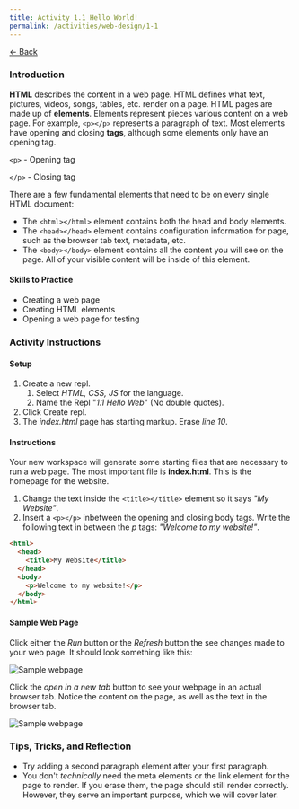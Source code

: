 ```yaml
---
title: Activity 1.1 Hello World!
permalink: /activities/web-design/1-1
---
```


[← Back](/activities/web-design/)

### Introduction

**HTML** describes the content in a web page. HTML defines what text, pictures, videos, songs, tables, etc. render on a page. HTML pages are made up of **elements**. Elements represent pieces various content on a web page. For example, `<p></p>` represents a paragraph of text. Most elements have opening and closing **tags**, although some elements only have an opening tag.

`<p>` - Opening tag

`</p>` - Closing tag

There are a few fundamental elements that need to be on every single HTML document:
* The `<html></html>` element contains both the head and body elements.
* The `<head></head>` element contains configuration information for page, such as the browser tab text, metadata, etc.
* The `<body></body>` element contains all the content you will see on the page. All of your visible content will be inside of this element.

#### Skills to Practice

- Creating a web page
- Creating HTML elements
- Opening a web page for testing

### Activity Instructions

#### Setup
1. Create a new repl.
    1. Select *HTML, CSS, JS* for the language.
    2. Name the Repl "*1.1 Hello Web*" (No double quotes).
2. Click Create repl.
3. The *index.html* page has starting markup. Erase *line 10*.

#### Instructions

Your new workspace will generate some starting files that are necessary to run a web page. The most important file is **index.html**. This is the homepage for the website.

1. Change the text inside the `<title></title>` element so it says *"My Website"*.
2. Insert a `<p></p>` inbetween the opening and closing body tags. Write the following text in between the *p* tags: *"Welcome to my website!"*.

```html
<html>
  <head>
    <title>My Website</title>
  </head>
  <body>
    <p>Welcome to my website!</p>
  </body>
</html>
```

#### Sample Web Page

Click either the *Run* button or the *Refresh* button the see changes made to your web page. It should look something like this:

![Sample webpage](/assets/img/activities/webpage-sample-repl.png)

Click the *open in a new tab* button to see your webpage in an actual browser tab. Notice the content on the page, as well as the text in the browser tab.

![Sample webpage](/assets/img/activities/webpage-sample-browser.png)

### Tips, Tricks, and Reflection

- Try adding a second paragraph element after your first paragraph.
- You don't *technically* need the meta elements or the link element for the page to render. If you erase them, the page should still render correctly. However, they serve an important purpose, which we will cover later.